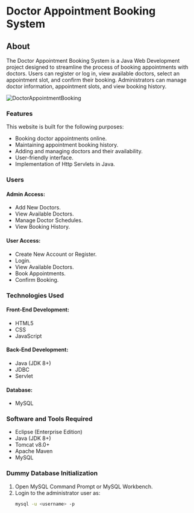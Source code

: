 # Doctor Appointment Booking System

## About
The Doctor Appointment Booking System is a Java Web Development project designed to streamline the process of booking appointments with doctors. Users can register or log in, view available doctors, select an appointment slot, and confirm their booking. Administrators can manage doctor information, appointment slots, and view booking history.

![DoctorAppointmentBooking](https://your-image-url)

### Features
This website is built for the following purposes:

- Booking doctor appointments online.
- Maintaining appointment booking history.
- Adding and managing doctors and their availability.
- User-friendly interface.
- Implementation of Http Servlets in Java.

### Users
#### Admin Access:
- Add New Doctors.
- View Available Doctors.
- Manage Doctor Schedules.
- View Booking History.

#### User Access:
- Create New Account or Register.
- Login.
- View Available Doctors.
- Book Appointments.
- Confirm Booking.

### Technologies Used
#### Front-End Development:
- HTML5
- CSS
- JavaScript

#### Back-End Development:
- Java (JDK 8+)
- JDBC
- Servlet

#### Database:
- MySQL

### Software and Tools Required
- Eclipse (Enterprise Edition)
- Java (JDK 8+)
- Tomcat v8.0+
- Apache Maven
- MySQL

### Dummy Database Initialization
1. Open MySQL Command Prompt or MySQL Workbench.
2. Login to the administrator user as:
   ```bash
   mysql -u <username> -p
